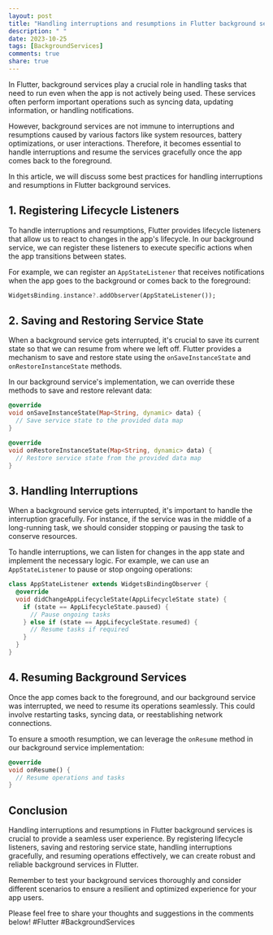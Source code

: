 ```yaml
---
layout: post
title: "Handling interruptions and resumptions in Flutter background services"
description: " "
date: 2023-10-25
tags: [BackgroundServices]
comments: true
share: true
---
```


In Flutter, background services play a crucial role in handling tasks that need to run even when the app is not actively being used. These services often perform important operations such as syncing data, updating information, or handling notifications.

However, background services are not immune to interruptions and resumptions caused by various factors like system resources, battery optimizations, or user interactions. Therefore, it becomes essential to handle interruptions and resume the services gracefully once the app comes back to the foreground.

In this article, we will discuss some best practices for handling interruptions and resumptions in Flutter background services.

## 1. Registering Lifecycle Listeners

To handle interruptions and resumptions, Flutter provides lifecycle listeners that allow us to react to changes in the app's lifecycle. In our background service, we can register these listeners to execute specific actions when the app transitions between states.

For example, we can register an `AppStateListener` that receives notifications when the app goes to the background or comes back to the foreground:

```dart
WidgetsBinding.instance?.addObserver(AppStateListener());
```

## 2. Saving and Restoring Service State

When a background service gets interrupted, it's crucial to save its current state so that we can resume from where we left off. Flutter provides a mechanism to save and restore state using the `onSaveInstanceState` and `onRestoreInstanceState` methods.

In our background service's implementation, we can override these methods to save and restore relevant data:

```dart
@override
void onSaveInstanceState(Map<String, dynamic> data) {
  // Save service state to the provided data map
}

@override
void onRestoreInstanceState(Map<String, dynamic> data) {
  // Restore service state from the provided data map
}
```

## 3. Handling Interruptions

When a background service gets interrupted, it's important to handle the interruption gracefully. For instance, if the service was in the middle of a long-running task, we should consider stopping or pausing the task to conserve resources.

To handle interruptions, we can listen for changes in the app state and implement the necessary logic. For example, we can use an `AppStateListener` to pause or stop ongoing operations:

```dart
class AppStateListener extends WidgetsBindingObserver {
  @override
  void didChangeAppLifecycleState(AppLifecycleState state) {
    if (state == AppLifecycleState.paused) {
      // Pause ongoing tasks
    } else if (state == AppLifecycleState.resumed) {
      // Resume tasks if required
    }
  }
}
```

## 4. Resuming Background Services

Once the app comes back to the foreground, and our background service was interrupted, we need to resume its operations seamlessly. This could involve restarting tasks, syncing data, or reestablishing network connections.

To ensure a smooth resumption, we can leverage the `onResume` method in our background service implementation:

```dart
@override
void onResume() {
  // Resume operations and tasks
}
```

## Conclusion

Handling interruptions and resumptions in Flutter background services is crucial to provide a seamless user experience. By registering lifecycle listeners, saving and restoring service state, handling interruptions gracefully, and resuming operations effectively, we can create robust and reliable background services in Flutter.

Remember to test your background services thoroughly and consider different scenarios to ensure a resilient and optimized experience for your app users.

Please feel free to share your thoughts and suggestions in the comments below! #Flutter #BackgroundServices